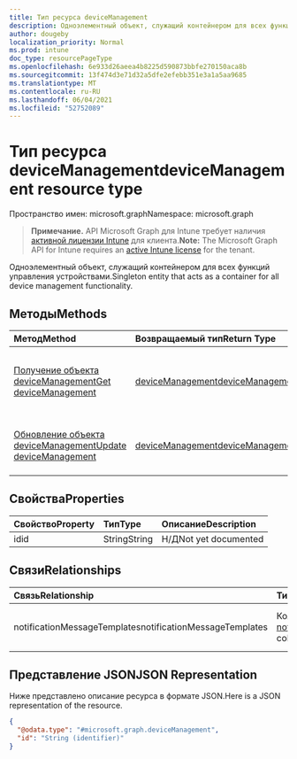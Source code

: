 ```yaml
---
title: Тип ресурса deviceManagement
description: Одноэлементный объект, служащий контейнером для всех функций управления устройствами.
author: dougeby
localization_priority: Normal
ms.prod: intune
doc_type: resourcePageType
ms.openlocfilehash: 6e933d26aeea4b8225d590873bbfe270150aca8b
ms.sourcegitcommit: 13f474d3e71d32a5dfe2efebb351e3a1a5aa9685
ms.translationtype: MT
ms.contentlocale: ru-RU
ms.lasthandoff: 06/04/2021
ms.locfileid: "52752089"
---
```

# <a name="devicemanagement-resource-type"></a><span data-ttu-id="7611a-103">Тип ресурса deviceManagement</span><span class="sxs-lookup"><span data-stu-id="7611a-103">deviceManagement resource type</span></span>

<span data-ttu-id="7611a-104">Пространство имен: microsoft.graph</span><span class="sxs-lookup"><span data-stu-id="7611a-104">Namespace: microsoft.graph</span></span>

> <span data-ttu-id="7611a-105">**Примечание.** API Microsoft Graph для Intune требует наличия [активной лицензии Intune](https://go.microsoft.com/fwlink/?linkid=839381) для клиента.</span><span class="sxs-lookup"><span data-stu-id="7611a-105">**Note:** The Microsoft Graph API for Intune requires an [active Intune license](https://go.microsoft.com/fwlink/?linkid=839381) for the tenant.</span></span>

<span data-ttu-id="7611a-106">Одноэлементный объект, служащий контейнером для всех функций управления устройствами.</span><span class="sxs-lookup"><span data-stu-id="7611a-106">Singleton entity that acts as a container for all device management functionality.</span></span>

## <a name="methods"></a><span data-ttu-id="7611a-107">Методы</span><span class="sxs-lookup"><span data-stu-id="7611a-107">Methods</span></span>
|<span data-ttu-id="7611a-108">Метод</span><span class="sxs-lookup"><span data-stu-id="7611a-108">Method</span></span>|<span data-ttu-id="7611a-109">Возвращаемый тип</span><span class="sxs-lookup"><span data-stu-id="7611a-109">Return Type</span></span>|<span data-ttu-id="7611a-110">Описание</span><span class="sxs-lookup"><span data-stu-id="7611a-110">Description</span></span>|
|:---|:---|:---|
|[<span data-ttu-id="7611a-111">Получение объекта deviceManagement</span><span class="sxs-lookup"><span data-stu-id="7611a-111">Get deviceManagement</span></span>](../api/intune-notification-devicemanagement-get.md)|[<span data-ttu-id="7611a-112">deviceManagement</span><span class="sxs-lookup"><span data-stu-id="7611a-112">deviceManagement</span></span>](../resources/intune-notification-devicemanagement.md)|<span data-ttu-id="7611a-113">Чтение свойств и связей объекта [deviceManagement](../resources/intune-notification-devicemanagement.md).</span><span class="sxs-lookup"><span data-stu-id="7611a-113">Read properties and relationships of the [deviceManagement](../resources/intune-notification-devicemanagement.md) object.</span></span>|
|[<span data-ttu-id="7611a-114">Обновление объекта deviceManagement</span><span class="sxs-lookup"><span data-stu-id="7611a-114">Update deviceManagement</span></span>](../api/intune-notification-devicemanagement-update.md)|[<span data-ttu-id="7611a-115">deviceManagement</span><span class="sxs-lookup"><span data-stu-id="7611a-115">deviceManagement</span></span>](../resources/intune-notification-devicemanagement.md)|<span data-ttu-id="7611a-116">Обновление свойств объекта [deviceManagement](../resources/intune-notification-devicemanagement.md).</span><span class="sxs-lookup"><span data-stu-id="7611a-116">Update the properties of a [deviceManagement](../resources/intune-notification-devicemanagement.md) object.</span></span>|

## <a name="properties"></a><span data-ttu-id="7611a-117">Свойства</span><span class="sxs-lookup"><span data-stu-id="7611a-117">Properties</span></span>
|<span data-ttu-id="7611a-118">Свойство</span><span class="sxs-lookup"><span data-stu-id="7611a-118">Property</span></span>|<span data-ttu-id="7611a-119">Тип</span><span class="sxs-lookup"><span data-stu-id="7611a-119">Type</span></span>|<span data-ttu-id="7611a-120">Описание</span><span class="sxs-lookup"><span data-stu-id="7611a-120">Description</span></span>|
|:---|:---|:---|
|<span data-ttu-id="7611a-121">id</span><span class="sxs-lookup"><span data-stu-id="7611a-121">id</span></span>|<span data-ttu-id="7611a-122">String</span><span class="sxs-lookup"><span data-stu-id="7611a-122">String</span></span>|<span data-ttu-id="7611a-123">Н/Д</span><span class="sxs-lookup"><span data-stu-id="7611a-123">Not yet documented</span></span>|

## <a name="relationships"></a><span data-ttu-id="7611a-124">Связи</span><span class="sxs-lookup"><span data-stu-id="7611a-124">Relationships</span></span>
|<span data-ttu-id="7611a-125">Связь</span><span class="sxs-lookup"><span data-stu-id="7611a-125">Relationship</span></span>|<span data-ttu-id="7611a-126">Тип</span><span class="sxs-lookup"><span data-stu-id="7611a-126">Type</span></span>|<span data-ttu-id="7611a-127">Описание</span><span class="sxs-lookup"><span data-stu-id="7611a-127">Description</span></span>|
|:---|:---|:---|
|<span data-ttu-id="7611a-128">notificationMessageTemplates</span><span class="sxs-lookup"><span data-stu-id="7611a-128">notificationMessageTemplates</span></span>|<span data-ttu-id="7611a-129">Коллекция [notificationMessageTemplate](../resources/intune-notification-notificationmessagetemplate.md)</span><span class="sxs-lookup"><span data-stu-id="7611a-129">[notificationMessageTemplate](../resources/intune-notification-notificationmessagetemplate.md) collection</span></span>|<span data-ttu-id="7611a-130">Шаблоны сообщений уведомления.</span><span class="sxs-lookup"><span data-stu-id="7611a-130">The Notification Message Templates.</span></span>|

## <a name="json-representation"></a><span data-ttu-id="7611a-131">Представление JSON</span><span class="sxs-lookup"><span data-stu-id="7611a-131">JSON Representation</span></span>
<span data-ttu-id="7611a-132">Ниже представлено описание ресурса в формате JSON.</span><span class="sxs-lookup"><span data-stu-id="7611a-132">Here is a JSON representation of the resource.</span></span>
<!-- {
  "blockType": "resource",
  "keyProperty": "id",
  "@odata.type": "microsoft.graph.deviceManagement"
}
-->
``` json
{
  "@odata.type": "#microsoft.graph.deviceManagement",
  "id": "String (identifier)"
}
```




